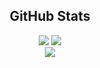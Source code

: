 ## <div align="center">GitHub Stats</div>

<div align="center">
  <img src="https://github-readme-stats-irunil6s-projects.vercel.app/api/top-langs/?username=irunil6&layout=donut&langs_count=6&exclude_repo=github-readme-stats,BitAddressHunt&theme=transparent&text_color=7a7a7a&hide_border=true" />
  <img valign="top" src="https://github-readme-stats-irunil6s-projects.vercel.app/api?username=irunil6&theme=transparent&show_icons=true&count_privete=true&include_all_commits=true&text_color=7a7a7a&hide_border=true&rank_icon=github"/>
</div>

<div align="center">
  <img src="https://github-readme-stats-irunil6s-projects.vercel.app/api/wakatime?username=irunil6&layout=compact&theme=transparent&text_color=7a7a7a&hide_border=true" />
</div>

<!--
**IruNil6/IruNil6** is a ✨ _special_ ✨ repository because its `README.md` (this file) appears on your GitHub profile.

Here are some ideas to get you started:

- 🔭 I’m currently working on ...
- 🌱 I’m currently learning ...
- 👯 I’m looking to collaborate on ...
- 🤔 I’m looking for help with ...
- 💬 Ask me about ...
- 📫 How to reach me: ...
- 😄 Pronouns: ...
- ⚡ Fun fact: ...
-->
